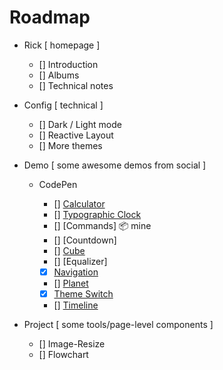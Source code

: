 # Roadmap

- Rick [ homepage ]

  - [] Introduction
  - [] Albums
  - [] Technical notes

- Config [ technical ]

  - [] Dark / Light mode
  - [] Reactive Layout
  - [] More themes

- Demo [ some awesome demos from social ]

  - CodePen

    - [] [Calculator](https://codepen.io/rickyeckhardt/pen/eYNzRQJ)
    - [] [Typographic Clock](https://codepen.io/graphilla/pen/zEZKpN)
    - [] [Commands] 📦 mine
    - [] [Countdown]
    - [] [Cube](https://codepen.io/bsehovac/pen/EMyWVv)
    - [] [Equalizer]
    - [x] [Navigation](https://codepen.io/katydecorah/pen/nYLbEN)
    - [] [Planet](https://codepen.io/piotrkalinowski/pen/yMXomv)
    - [x] [Theme Switch](https://codepen.io/isaaclouzeiro/pen/YzRzmwQ)
    - [] [Timeline](https://codepen.io/knyttneve/pen/bgvmma)

- Project [ some tools/page-level components ]

  - [] Image-Resize
  - [] Flowchart
